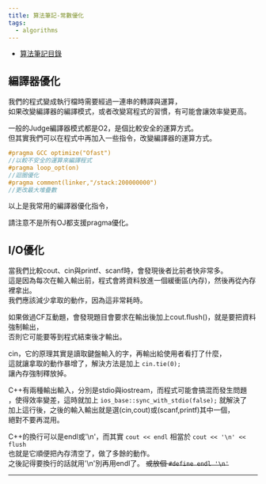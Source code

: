 ```yaml
---
title: 算法筆記-常數優化
tags: 
  - algorithms
---
```


* [算法筆記目錄](/posts/1/algo-index/)

## 編譯器優化
我們的程式變成執行檔時需要經過一連串的轉譯與運算，  
如果改變編譯器的編譯模式，或者改變寫程式的習慣，有可能會讓效率變更高。

一般的Judge編譯器模式都是O2，是個比較安全的運算方式。  
但其實我們可以在程式中再加入一些指令，改變編譯器的運算方式。  

```cpp
#pragma GCC optimize("Ofast") 
//以較不安全的運算來編譯程式
#pragma loop_opt(on) 
//迴圈優化
#pragma comment(linker,"/stack:200000000")
//更改最大堆疊數
```

以上是我常用的編譯器優化指令，

請注意不是所有OJ都支援pragma優化。

## I/O優化

當我們比較cout、cin與printf、scanf時，會發現後者比前者快非常多。  
這是因為每次在輸入輸出前，程式會將資料放進一個緩衝區(內存)，然後再從內存裡拿出。  
我們應該減少拿取的動作，因為這非常耗時。

如果做過CF互動題，會發現題目會要求在輸出後加上cout.flush()，就是要把資料強制輸出，  
否則它可能要等到程式結束後才輸出。  

cin，它的原理其實是讀取鍵盤輸入的字，再輸出給使用者看打了什麼，  
這就讓拿取的動作暴增了，解決方法是加上 `cin.tie(0);`  
讓內存強制釋放掉。

C++有兩種輸出輸入，分別是stdio與iostream，而程式可能會搞混而發生問題  
，使得效率變差，這時就加上 `ios_base::sync_with_stdio(false);` 就解決了  
加上這行後，之後的輸入輸出就是選(cin,cout)或(scanf,printf)其中一個，  
絕對不要再混用。

C++的換行可以是endl或'\n'，而其實 `cout << endl` 相當於 `cout << '\n' << flush`  
也就是它順便把內存清空了，做了多餘的動作。  
之後記得要換行的話就用'\n'別再用endl了。 ~~或放個 `#define endl '\n'`~~

---